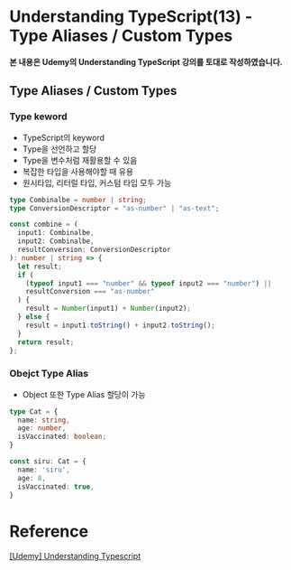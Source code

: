 # Understanding TypeScript(13) - Type Aliases / Custom Types

**본 내용은 Udemy의 Understanding TypeScript 강의를 토대로 작성하였습니다.**



## Type Aliases / Custom Types

### Type keword

* TypeScript의 keyword
* Type을 선언하고 할당
* Type을 변수처럼 재활용할 수 있음
* 복잡한 타입을 사용해야할 때 유용
* 원시타입, 리터럴 타입, 커스텀 타입 모두 가능

```TypeScript
type Combinalbe = number | string;
type ConversionDescriptor = "as-number" | "as-text";

const combine = (
  input1: Combinalbe,
  input2: Combinalbe,
  resultConversion: ConversionDescriptor
): number | string => {
  let result;
  if (
    (typeof input1 === "number" && typeof input2 === "number") ||
    resultConversion === "as-number"
  ) {
    result = Number(input1) + Number(input2);
  } else {
    result = input1.toString() + input2.toString();
  }
  return result;
};
```



### Obejct Type Alias

* Object 또한 Type Alias 할당이 가능

```TypeScript
type Cat = {
  name: string,
  age: number,
  isVaccinated: boolean;
}

const siru: Cat = {
  name: 'siru',
  age: 8,
  isVaccinated: true,
}
```




# Reference

[[Udemy] Understanding Typescript](https://www.udemy.com/course/understanding-typescript/)

